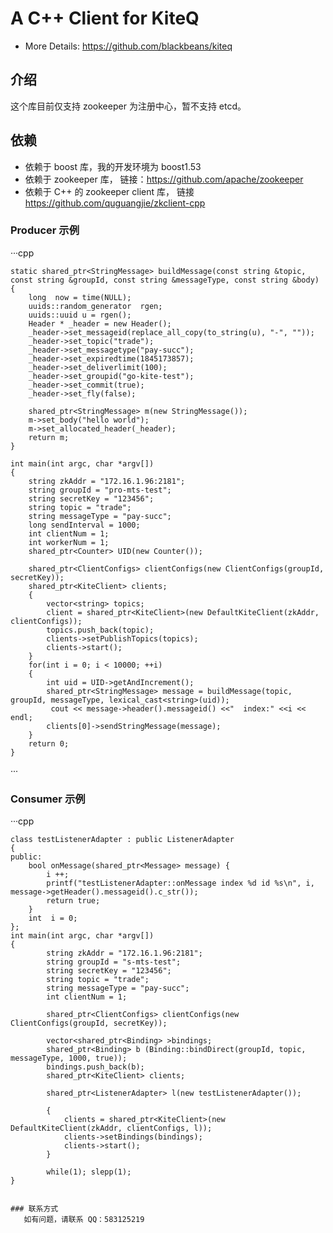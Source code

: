A C++ Client for KiteQ
========================
* More Details: https://github.com/blackbeans/kiteq

## 介绍
  这个库目前仅支持 zookeeper 为注册中心，暂不支持 etcd。

## 依赖
  * 依赖于 boost 库，我的开发环境为 boost1.53 
  * 依赖于 zookeeper 库， 链接：https://github.com/apache/zookeeper
  * 依赖于 C++ 的 zookeeper client 库， 链接 https://github.com/quguangjie/zkclient-cpp
  
### Producer 示例

···cpp

    static shared_ptr<StringMessage> buildMessage(const string &topic, const string &groupId, const string &messageType, const string &body)
    {
        long  now = time(NULL);
        uuids::random_generator  rgen;
        uuids::uuid u = rgen();
        Header * _header = new Header();
        _header->set_messageid(replace_all_copy(to_string(u), "-", ""));
        _header->set_topic("trade");
        _header->set_messagetype("pay-succ");
        _header->set_expiredtime(1845173857);
        _header->set_deliverlimit(100);
        _header->set_groupid("go-kite-test");
        _header->set_commit(true);
        _header->set_fly(false);

        shared_ptr<StringMessage> m(new StringMessage());
        m->set_body("hello world");
        m->set_allocated_header(_header);
        return m;
    }

    int main(int argc, char *argv[])
    {
        string zkAddr = "172.16.1.96:2181";
        string groupId = "pro-mts-test";
        string secretKey = "123456";
        string topic = "trade";
        string messageType = "pay-succ";
        long sendInterval = 1000;
        int clientNum = 1;
        int workerNum = 1;
        shared_ptr<Counter> UID(new Counter());

        shared_ptr<ClientConfigs> clientConfigs(new ClientConfigs(groupId, secretKey));
        shared_ptr<KiteClient> clients;
        {
            vector<string> topics;
            client = shared_ptr<KiteClient>(new DefaultKiteClient(zkAddr, clientConfigs));
            topics.push_back(topic);
            clients->setPublishTopics(topics);
            clients->start();
        }
        for(int i = 0; i < 10000; ++i)
        {
            int uid = UID->getAndIncrement();
            shared_ptr<StringMessage> message = buildMessage(topic, groupId, messageType, lexical_cast<string>(uid));
             cout << message->header().messageid() <<"  index:" <<i <<  endl;
            clients[0]->sendStringMessage(message);
        }
        return 0;
    }

···


### Consumer 示例

···cpp

    class testListenerAdapter : public ListenerAdapter
    {
    public:
        bool onMessage(shared_ptr<Message> message) {
            i ++;
            printf("testListenerAdapter::onMessage index %d id %s\n", i, message->getHeader().messageid().c_str());
            return true;
        }
        int  i = 0;
    };
    int main(int argc, char *argv[])
    {
            string zkAddr = "172.16.1.96:2181";
            string groupId = "s-mts-test";
            string secretKey = "123456";
            string topic = "trade";
            string messageType = "pay-succ";
            int clientNum = 1;

            shared_ptr<ClientConfigs> clientConfigs(new ClientConfigs(groupId, secretKey));

            vector<shared_ptr<Binding> >bindings;
            shared_ptr<Binding> b (Binding::bindDirect(groupId, topic, messageType, 1000, true));
            bindings.push_back(b);
            shared_ptr<KiteClient> clients;

            shared_ptr<ListenerAdapter> l(new testListenerAdapter());

            {
                clients = shared_ptr<KiteClient>(new DefaultKiteClient(zkAddr, clientConfigs, l));
                clients->setBindings(bindings);
                clients->start();
            }

            while(1); slepp(1);
    }

```

### 联系方式
   如有问题，请联系 QQ：583125219
   
